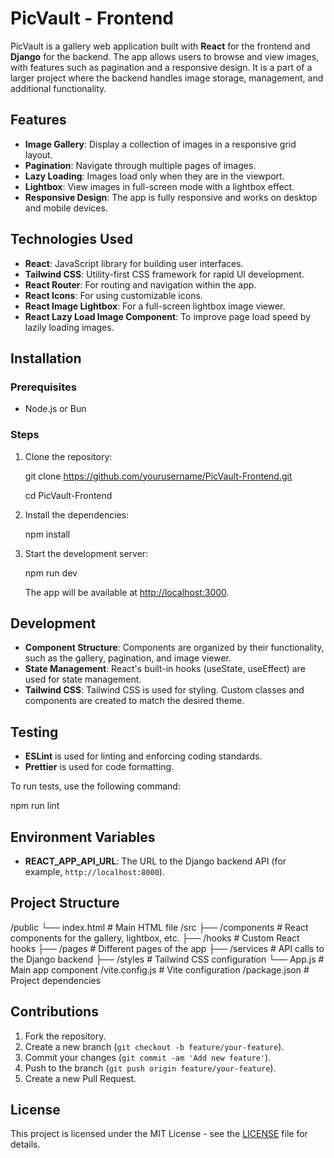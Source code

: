 
PicVault - Frontend
===================

PicVault is a gallery web application built with **React** for the frontend and **Django** for the backend. The app allows users to browse and view images, with features such as pagination and a responsive design. It is a part of a larger project where the backend handles image storage, management, and additional functionality.

Features
--------

*   **Image Gallery**: Display a collection of images in a responsive grid layout.
*   **Pagination**: Navigate through multiple pages of images.
*   **Lazy Loading**: Images load only when they are in the viewport.
*   **Lightbox**: View images in full-screen mode with a lightbox effect.
*   **Responsive Design**: The app is fully responsive and works on desktop and mobile devices.

Technologies Used
-----------------

*   **React**: JavaScript library for building user interfaces.
*   **Tailwind CSS**: Utility-first CSS framework for rapid UI development.
*   **React Router**: For routing and navigation within the app.
*   **React Icons**: For using customizable icons.
*   **React Image Lightbox**: For a full-screen lightbox image viewer.
*   **React Lazy Load Image Component**: To improve page load speed by lazily loading images.

Installation
------------

### Prerequisites

*   Node.js or Bun

### Steps

1.  Clone the repository:
    
    git clone https://github.com/yourusername/PicVault-Frontend.git
    
    cd PicVault-Frontend
    
2.  Install the dependencies:
    
    npm install
    
3.  Start the development server:
    
    npm run dev
    
    The app will be available at [http://localhost:3000](http://localhost:3000).

Development
-----------

*   **Component Structure**: Components are organized by their functionality, such as the gallery, pagination, and image viewer.
*   **State Management**: React's built-in hooks (useState, useEffect) are used for state management.
*   **Tailwind CSS**: Tailwind CSS is used for styling. Custom classes and components are created to match the desired theme.

Testing
-------

*   **ESLint** is used for linting and enforcing coding standards.
*   **Prettier** is used for code formatting.

To run tests, use the following command:

npm run lint

Environment Variables
---------------------

*   **REACT\_APP\_API\_URL**: The URL to the Django backend API (for example, `http://localhost:8000`).

Project Structure
-----------------

/public
    └── index.html            # Main HTML file
/src
    ├── /components           # React components for the gallery, lightbox, etc.
    ├── /hooks                # Custom React hooks
    ├── /pages                # Different pages of the app
    ├── /services             # API calls to the Django backend
    ├── /styles               # Tailwind CSS configuration
    └── App.js                # Main app component
/vite.config.js               # Vite configuration
/package.json                 # Project dependencies
        

Contributions
-------------

1.  Fork the repository.
2.  Create a new branch (`git checkout -b feature/your-feature`).
3.  Commit your changes (`git commit -am 'Add new feature'`).
4.  Push to the branch (`git push origin feature/your-feature`).
5.  Create a new Pull Request.

License
-------

This project is licensed under the MIT License - see the [LICENSE](LICENSE) file for details.